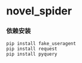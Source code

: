 # novel_spider

### 依赖安装
    pip install fake_useragent
    pip install request
    pip install pyquery
